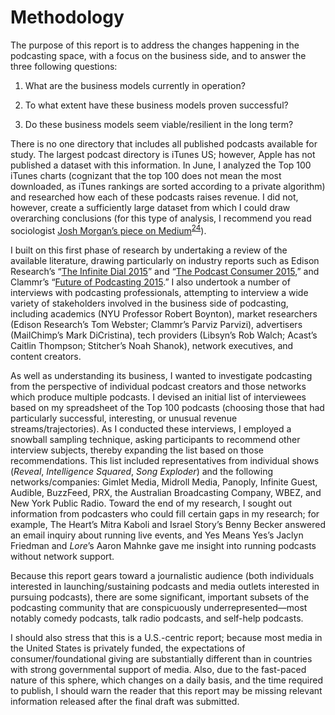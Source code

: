 Methodology
 ===========
 
 The purpose of this report is to address the changes happening in the podcasting space, with a focus on the business side, and to answer the three following questions: 

 1.  What are the business models currently in operation? 

 2.  To what extent have these business models proven successful? 

 3.  Do these business models seem viable/resilient in the long term? 

 There is no one directory that includes all published podcasts available for study. The largest podcast directory is iTunes US; however, Apple has not published a dataset with this information. In June, I analyzed the Top 100 iTunes charts (cognizant that the top 100 does not mean the most downloaded, as iTunes rankings are sorted according to a private algorithm) and researched how each of these podcasts raises revenue. I did not, however, create a sufficiently large dataset from which I could draw overarching conclusions (for this type of analysis, I recommend you read sociologist <a href="https://medium.com/@slowerdawn/how-podcasts-have-changed-in-ten-years-by-the-numbers-720a6e984e4e">Josh Morgan’s piece on Medium</a><sup><a href=../citations/index.html>24</a></sup>). 

 I built on this first phase of research by undertaking a review of the available literature, drawing particularly on industry reports such as Edison Research’s “<a href="http://www.edisonresearch.com/the-infinite-dial-2015/">The Infinite Dial 2015</a>” and “<a href="http://www.edisonresearch.com/the-podcast-consumer-2015/">The Podcast Consumer 2015</a>,” and Clammr’s “<a href="http://www.slideshare.net/clammrapp/20150617-future-of-podcasting-2015-clammr-v-f">Future of Podcasting 2015</a>.” I also undertook a number of interviews with podcasting professionals, attempting to interview a wide variety of stakeholders involved in the business side of podcasting, including academics (NYU Professor Robert Boynton), market researchers (Edison Research’s Tom Webster; Clammr’s Parviz Parvizi), advertisers (MailChimp’s Mark DiCristina), tech providers (Libsyn’s Rob Walch; Acast’s Caitlin Thompson; Stitcher’s Noah Shanok), network executives, and content creators. 

 As well as understanding its business, I wanted to investigate podcasting from the perspective of individual podcast creators and those networks which produce multiple podcasts. I devised an initial list of interviewees based on my spreadsheet of the Top 100 podcasts (choosing those that had particularly successful, interesting, or unusual revenue streams/trajectories). As I conducted these interviews, I employed a snowball sampling technique, asking participants to recommend other interview subjects, thereby expanding the list based on those recommendations. This list included representatives from individual shows (*Reveal*, *Intelligence Squared*, *Song Exploder*) and the following networks/companies: Gimlet Media, Midroll Media, Panoply, Infinite Guest, Audible, BuzzFeed, PRX, the Australian Broadcasting Company, WBEZ, and New York Public Radio. Toward the end of my research, I sought out information from podcasters who could fill certain gaps in my research; for example, The Heart’s Mitra Kaboli and Israel Story’s Benny Becker answered an email inquiry about running live events, and Yes Means Yes’s Jaclyn Friedman and *Lore*’s Aaron Mahnke gave me insight into running podcasts without network support. 

 Because this report gears toward a journalistic audience (both individuals interested in launching/sustaining podcasts and media outlets interested in pursuing podcasts), there are some significant, important subsets of the podcasting community that are conspicuously underrepresented—most notably comedy podcasts, talk radio podcasts, and self-help podcasts. 

 I should also stress that this is a U.S.-centric report; because most media in the United States is privately funded, the expectations of consumer/foundational giving are substantially different than in countries with strong governmental support of media. Also, due to the fast-paced nature of this sphere, which changes on a daily basis, and the time required to publish, I should warn the reader that this report may be missing relevant information released after the final draft was submitted. 

